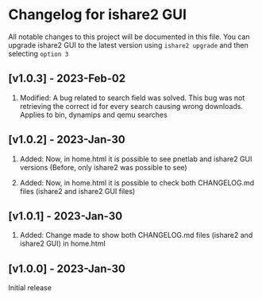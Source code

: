 # Changelog for ishare2 GUI
All notable changes to this project will be documented in this file. You can upgrade ishare2 GUI to the latest version using `ishare2 upgrade` and then selecting `option 3`

## [v1.0.3] - 2023-Feb-02
1) Modified: A bug related to search field was solved. This bug was not retrieving the correct id for every search causing wrong downloads. Applies to bin, dynamips and qemu searches

## [v1.0.2] - 2023-Jan-30
1) Added: Now, in home.html it is possible to see pnetlab and ishare2 GUI versions (Before, only ishare2 was possible to see)

2) Added: Now, in home.html it is possible to check both CHANGELOG.md files (ishare2 and ishare2 GUI files)

## [v1.0.1] - 2023-Jan-30
1) Added: Change made to show both CHANGELOG.md files (ishare2 and ishare2 GUI) in home.html

## [v1.0.0] - 2023-Jan-30
Initial release
